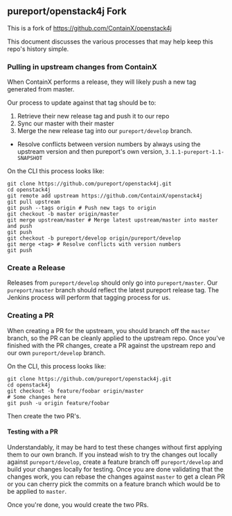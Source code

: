 ## pureport/openstack4j Fork
This is a fork of https://github.com/ContainX/openstack4j

This document discusses the various processes that may help keep this repo's history simple.

### Pulling in upstream changes from ContainX
When ContainX performs a release, they will likely push a new tag generated from master.

Our process to update against that tag should be to:
1. Retrieve their new release tag and push it to our repo
2. Sync our master with their master
3. Merge the new release tag into our `pureport/develop` branch.
  - Resolve conflicts between version numbers by always using the upstream 
  version and then pureport's own version, `3.1.1-pureport-1.1-SNAPSHOT`

On the CLI this process looks like:
```shell script
git clone https://github.com/pureport/openstack4j.git
cd openstack4j
git remote add upstream https://github.com/ContainX/openstack4j
git pull upstream
git push --tags origin # Push new tags to origin
git checkout -b master origin/master
git merge upstream/master # Merge latest upstream/master into master and push
git push
git checkout -b pureport/develop origin/pureport/develop
git merge <tag> # Resolve conflicts with version numbers
git push
```

### Create a Release
Releases from `pureport/develop` should only go into `pureport/master`.  Our `pureport/master`
branch should reflect the latest pureport release tag.  The Jenkins process will perform that
tagging process for us.

### Creating a PR
When creating a PR for the upstream, you should branch off the `master` branch, so the PR
can be cleanly applied to the upstream repo.  Once you've finished with the PR changes, create
a PR against the upstream repo and our own `pureport/develop` branch.

On the CLI, this process looks like:
```shell script
git clone https://github.com/pureport/openstack4j.git
cd openstack4j
git checkout -b feature/foobar origin/master
# Some changes here
git push -u origin feature/foobar
```

Then create the two PR's.

#### Testing with a PR
Understandably, it may be hard to test these changes without first applying them to our own branch.  If you instead
wish to try the changes out locally against `pureport/develop`, create a feature branch off `pureport/develop` and build
your changes locally for testing.  Once you are done validating that the changes work, you can rebase the changes 
against `master` to get a clean PR or you can cherry pick the commits on a feature branch which would be to be applied to 
`master`.  

Once you're done, you would create the two PRs.
